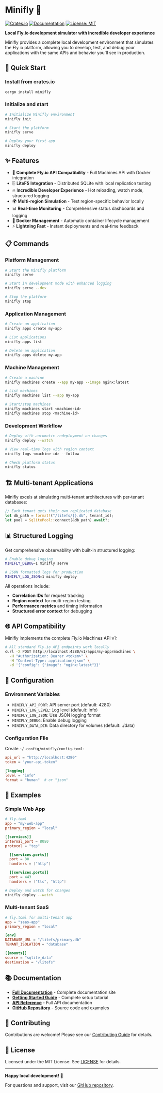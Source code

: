 # Minifly 🚀

[![Crates.io](https://img.shields.io/crates/v/minifly.svg)](https://crates.io/crates/minifly)
[![Documentation](https://img.shields.io/badge/docs-minifly--docs.fly.dev-blue)](https://minifly-docs.fly.dev)
[![License: MIT](https://img.shields.io/badge/License-MIT-yellow.svg)](https://opensource.org/licenses/MIT)

**Local Fly.io development simulator with incredible developer experience**

Minifly provides a complete local development environment that simulates the Fly.io platform, allowing you to develop, test, and debug your applications with the same APIs and behavior you'll see in production.

## 🚀 Quick Start

### Install from crates.io

```bash
cargo install minifly
```

### Initialize and start

```bash
# Initialize Minifly environment
minifly init

# Start the platform
minifly serve

# Deploy your first app
minifly deploy
```

## ✨ Features

- 🚀 **Complete Fly.io API Compatibility** - Full Machines API with Docker integration
- 🗄️ **LiteFS Integration** - Distributed SQLite with local replication testing
- 🔥 **Incredible Developer Experience** - Hot reloading, watch mode, structured logging
- 🌍 **Multi-region Simulation** - Test region-specific behavior locally
- 📊 **Real-time Monitoring** - Comprehensive status dashboards and logging
- 🐳 **Docker Management** - Automatic container lifecycle management
- ⚡ **Lightning Fast** - Instant deployments and real-time feedback

## 📋 Commands

### Platform Management

```bash
# Start the Minifly platform
minifly serve

# Start in development mode with enhanced logging
minifly serve --dev

# Stop the platform
minifly stop
```

### Application Management

```bash
# Create an application
minifly apps create my-app

# List applications
minifly apps list

# Delete an application
minifly apps delete my-app
```

### Machine Management

```bash
# Create a machine
minifly machines create --app my-app --image nginx:latest

# List machines
minifly machines list --app my-app

# Start/stop machines
minifly machines start <machine-id>
minifly machines stop <machine-id>
```

### Development Workflow

```bash
# Deploy with automatic redeployment on changes
minifly deploy --watch

# View real-time logs with region context
minifly logs <machine-id> --follow

# Check platform status
minifly status
```

## 🏗️ Multi-tenant Applications

Minifly excels at simulating multi-tenant architectures with per-tenant databases:

```rust
// Each tenant gets their own replicated database
let db_path = format!("/litefs/{}.db", tenant_id);
let pool = SqlitePool::connect(&db_path).await?;
```

## 📊 Structured Logging

Get comprehensive observability with built-in structured logging:

```bash
# Enable debug logging
MINIFLY_DEBUG=1 minifly serve

# JSON formatted logs for production
MINIFLY_LOG_JSON=1 minifly deploy
```

All operations include:
- **Correlation IDs** for request tracking
- **Region context** for multi-region testing
- **Performance metrics** and timing information
- **Structured error context** for debugging

## 🌐 API Compatibility

Minifly implements the complete Fly.io Machines API v1:

```bash
# All standard Fly.io API endpoints work locally
curl -X POST http://localhost:4280/v1/apps/my-app/machines \
  -H "Authorization: Bearer <token>" \
  -H "Content-Type: application/json" \
  -d '{"config": {"image": "nginx:latest"}}'
```

## 🔧 Configuration

### Environment Variables

- `MINIFLY_API_PORT`: API server port (default: 4280)
- `MINIFLY_LOG_LEVEL`: Log level (default: info)
- `MINIFLY_LOG_JSON`: Use JSON logging format
- `MINIFLY_DEBUG`: Enable debug logging
- `MINIFLY_DATA_DIR`: Data directory for volumes (default: ./data)

### Configuration File

Create `~/.config/minifly/config.toml`:

```toml
api_url = "http://localhost:4280"
token = "your-api-token"

[logging]
level = "info"
format = "human"  # or "json"
```

## 🚀 Examples

### Simple Web App

```toml
# fly.toml
app = "my-web-app"
primary_region = "local"

[[services]]
internal_port = 8080
protocol = "tcp"

  [[services.ports]]
  port = 80
  handlers = ["http"]

  [[services.ports]]
  port = 443
  handlers = ["tls", "http"]
```

```bash
# Deploy and watch for changes
minifly deploy --watch
```

### Multi-tenant SaaS

```toml
# fly.toml for multi-tenant app
app = "saas-app"
primary_region = "local"

[env]
DATABASE_URL = "/litefs/primary.db"
TENANT_ISOLATION = "database"

[[mounts]]
source = "sqlite_data"
destination = "/litefs"
```

## 📚 Documentation

- **[Full Documentation](https://minifly-docs.fly.dev)** - Complete documentation site
- **[Getting Started Guide](https://minifly-docs.fly.dev/docs/getting-started)** - Complete setup tutorial
- **[API Reference](https://minifly-docs.fly.dev/docs/api-reference)** - Full API documentation
- **[GitHub Repository](https://github.com/NoHeadDotDev/minifly)** - Source code and examples

## 🤝 Contributing

Contributions are welcome! Please see our [Contributing Guide](https://github.com/NoHeadDotDev/minifly/blob/main/CONTRIBUTING.md) for details.

## 📄 License

Licensed under the MIT License. See [LICENSE](https://github.com/NoHeadDotDev/minifly/blob/main/LICENSE) for details.

---

**Happy local development!** 🎉

For questions and support, visit our [GitHub repository](https://github.com/NoHeadDotDev/minifly).